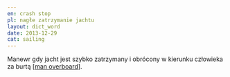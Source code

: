 ```yaml
---
en: crash stop
pl: nagłe zatrzymanie jachtu
layout: dict_word
date: 2013-12-29
cat: sailing
---
```


Manewr gdy jacht jest szybko zatrzymany i obrócony w kierunku człowieka za burtą [[man overboard](/dict/m/man-overboard.html)]. 